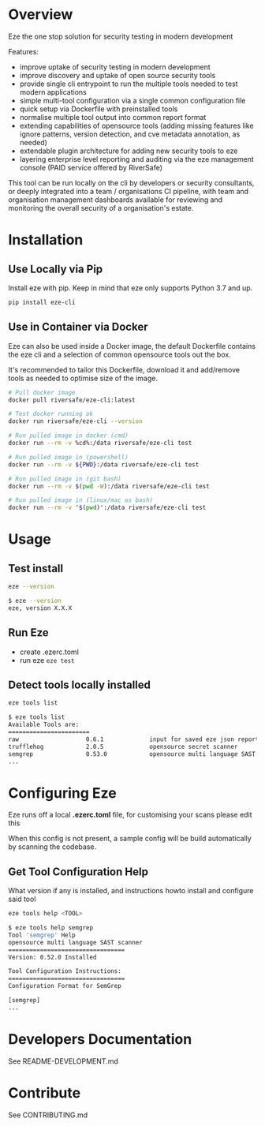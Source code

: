 # Overview

Eze the one stop solution for security testing in modern development

Features:
- improve uptake of security testing in modern development
- improve discovery and uptake of open source security tools
- provide single cli entrypoint to run the multiple tools needed to test modern applications
- simple multi-tool configuration via a single common configuration file
- quick setup via Dockerfile with preinstalled tools
- normalise multiple tool output into common report format
- extending capabilities of opensource tools
  (adding missing features like ignore patterns, version detection, and cve metadata annotation, as needed)
- extendable plugin architecture for adding new security tools to eze
- layering enterprise level reporting and auditing via the eze management console (PAID service offered by RiverSafe)

This tool can be run locally on the cli by developers or security consultants, or deeply integrated into a team / organisations CI pipeline, with team and organisation management dashboards available for reviewing and monitoring the overall security of a organisation's estate.

# Installation
## Use Locally via Pip
Install eze with pip. Keep in mind that eze only supports Python 3.7 and up.

```bash
pip install eze-cli
```

## Use in Container via Docker
Eze can also be used inside a Docker image, the default Dockerfile contains the eze cli and a selection of common opensource tools out the box.

It's recommended to tailor this Dockerfile, download it and add/remove tools as needed to optimise size of the image.

```bash
# Pull docker image
docker pull riversafe/eze-cli:latest

# Test docker running ok
docker run riversafe/eze-cli --version

# Run pulled image in docker (cmd)
docker run --rm -v %cd%:/data riversafe/eze-cli test

# Run pulled image in (powershell)
docker run --rm -v ${PWD}:/data riversafe/eze-cli test

# Run pulled image in (git bash)
docker run --rm -v $(pwd -W):/data riversafe/eze-cli test

# Run pulled image in (linux/mac os bash)
docker run --rm -v "$(pwd)":/data riversafe/eze-cli test
```

# Usage

## Test install

```bash
eze --version
```

```bash
$ eze --version
eze, version X.X.X
```

## Run Eze

- create .ezerc.toml
- run eze
  ```eze test```

## Detect tools locally installed

```bash
eze tools list
```

```bash
$ eze tools list
Available Tools are:
=======================
raw                   0.6.1             input for saved eze json reports
trufflehog            2.0.5             opensource secret scanner
semgrep               0.53.0            opensource multi language SAST scanner
...
```

# Configuring Eze
Eze runs off a local **.ezerc.toml** file, for customising your scans please edit this

When this config is not present, a sample config will be build automatically by scanning the codebase.

## Get Tool Configuration Help

What version if any is installed, and instructions howto install and configure said tool

```bash
eze tools help <TOOL>
```

```bash
$ eze tools help semgrep
Tool 'semgrep' Help
opensource multi language SAST scanner
=================================
Version: 0.52.0 Installed

Tool Configuration Instructions:
=================================
Configuration Format for SemGrep

[semgrep]
...
```

# Developers Documentation

See README-DEVELOPMENT.md

# Contribute

See CONTRIBUTING.md